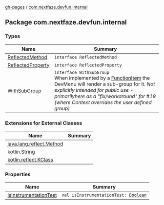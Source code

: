 [gh-pages](../index.md) / [com.nextfaze.devfun.internal](./index.md)

## Package com.nextfaze.devfun.internal

### Types

| Name | Summary |
|---|---|
| [ReflectedMethod](-reflected-method/index.md) | `interface ReflectedMethod` |
| [ReflectedProperty](-reflected-property/index.md) | `interface ReflectedProperty` |
| [WithSubGroup](-with-sub-group/index.md) | `interface WithSubGroup`<br>When implemented by a [FunctionItem](../com.nextfaze.devfun.core/-function-item/index.md) the DevMenu will render a sub-group for it. *Not explicitly intended for public use - primarilyhere as a "fix/workaround" for #19 (where Context overrides the user defined group)* |

### Extensions for External Classes

| Name | Summary |
|---|---|
| [java.lang.reflect.Method](java.lang.reflect.-method/index.md) |  |
| [kotlin.String](kotlin.-string/index.md) |  |
| [kotlin.reflect.KClass](kotlin.reflect.-k-class/index.md) |  |

### Properties

| Name | Summary |
|---|---|
| [isInstrumentationTest](is-instrumentation-test.md) | `val isInstrumentationTest: `[`Boolean`](https://kotlinlang.org/api/latest/jvm/stdlib/kotlin/-boolean/index.html) |
